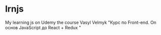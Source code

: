 # lrnjs
My learning js on Udemy the course Vasyl Velmyk "Курс по Front-end. On основ JavaScript до React + Redux "
